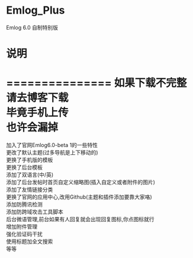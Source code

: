 # Emlog_Plus
Emlog 6.0  自制特别版  
# 说明  
===============
如果下载不完整   
请去博客下载     
毕竟手机上传  
也许会漏掉  
================    
加入了官网Emlog6.0-beta 1的一些特性  
更改了默认主题(过多导航是上下移动的)  
更换了手机版的模板  
更换了后台模板  
添加了双语言(中/英)  
添加了后台发帖时首页自定义缩略图(插入自定义或者附件的图片)  
添加了友情链接分类  
更换了官网的应用中心,改用Github(主题和插件添加要靠大家咯)   
添加防腾讯检测   
添加防跨域攻击工具脚本    
后台微语管理,前台如果有人回复就会出现回复图标,你点图标就行   
增加附件管理    
强化验证码干扰   
使用标题加全文搜索   
等等  

